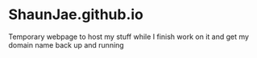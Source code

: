 # ShaunJae.github.io
Temporary webpage to host my stuff while I finish work on it and get my domain name back up and running
